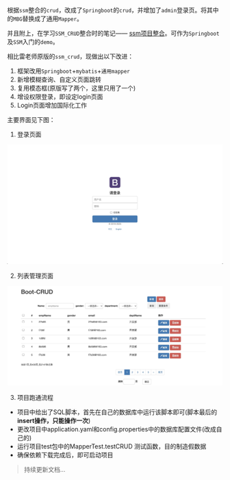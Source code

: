 根据`ssm`整合的`crud`，改成了`Springboot`的`crud`，并增加了`admin`登录页。将其中的`MBG`替换成了通用`Mapper`。

并且附上，在学习`SSM_CRUD`整合时的笔记—— [ssm项目整合](./SSM框架的整合项目.md)。可作为`Springboot`及`SSM`入门的`demo`。

相比雷老师原版的`ssm_crud`，现做出以下改进：

1. 框架改用`Springboot`+`mybatis`+`通用mapper`
2. 新增模糊查询、自定义页面跳转
3. 复用模态框(原版写了两个，这里只用了一个)
4. 增设权限登录，即设定login页面
5. Login页面增加国际化工作

主要界面见下图：

1. 登录页面

![](./images/login.jpg)

2. 列表管理页面

![页面](./images/pages.png)

3. 项目跑通流程
- 项目中给出了SQL脚本，首先在自己的数据库中运行该脚本即可(脚本最后的**insert操作，只能操作一次**)
- 更改项目中application.yaml和config.properties中的数据库配置文件(改成自己的)
- 运行项目test包中的MapperTest.testCRUD 测试函数，目的制造假数据
- 确保依赖下载完成后，即可启动项目

> 持续更新文档...

